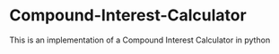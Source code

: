 # Compound-Interest-Calculator
This is an implementation of a Compound Interest Calculator in python
